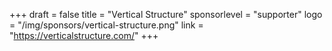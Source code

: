 +++
draft = false
title = "Vertical Structure"
sponsorlevel = "supporter"
logo = "/img/sponsors/vertical-structure.png"
link = "https://verticalstructure.com/"
+++
